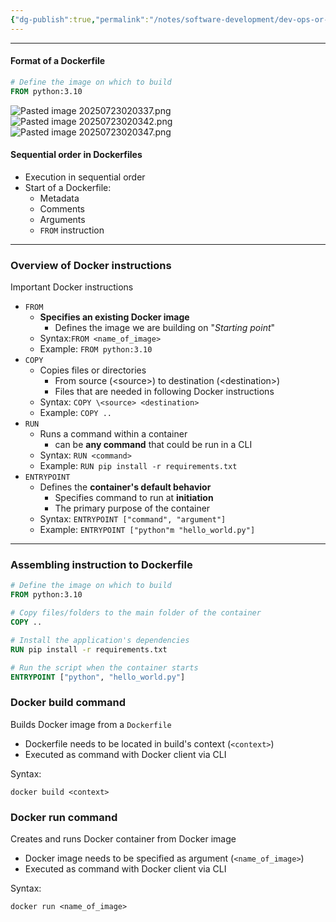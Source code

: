 ```yaml
---
{"dg-publish":true,"permalink":"/notes/software-development/dev-ops-or-tools/containerization-and-virtualization/docker/reading-dockerfiles-and-running-containers/","tags":["docker","kubernetes","containerization","virtualization","orchestration"],"created":"2025-07-23T02:00:53.212+08:00"}
---
```



---

#### Format of a Dockerfile
```dockerfile
# Define the image on which to build
FROM python:3.10
```

![Pasted image 20250723020337.png](/img/user/Misc/attachments/Pasted%20image%2020250723020337.png)![Pasted image 20250723020342.png](/img/user/Misc/attachments/Pasted%20image%2020250723020342.png)
![Pasted image 20250723020347.png](/img/user/Misc/attachments/Pasted%20image%2020250723020347.png)

#### Sequential order in Dockerfiles
- Execution in sequential order
- Start of a Dockerfile:
	- Metadata
	- Comments
	- Arguments
	- `FROM` instruction

---
### Overview of Docker instructions
Important Docker instructions
- `FROM`
	- __Specifies an existing Docker image__
		- Defines the image we are building on "_Starting point_"
	- Syntax:`FROM <name_of_image>`
	- Example: `FROM python:3.10`
- `COPY`
	- Copies files or directories
		- From source (\<source>)  to destination (\<destination>)
		- Files that are needed in following Docker instructions
	- Syntax: `COPY \<source> <destination>`
	- Example: `COPY ..`
- `RUN`
	- Runs a command within a container
		- can be __any command__ that could be run in a CLI
	- Syntax: `RUN <command>`
	- Example: `RUN pip install -r requirements.txt`
- `ENTRYPOINT`
	- Defines the __container's default behavior__
		- Specifies command to run at __initiation__
		- The primary purpose of the container
	- Syntax: `ENTRYPOINT ["command", "argument"]`
	- Example: `ENTRYPOINT ["python"m "hello_world.py"]`

---
### Assembling instruction to Dockerfile
```dockerfile
# Define the image on which to build
FROM python:3.10

# Copy files/folders to the main folder of the container
COPY ..

# Install the application's dependencies
RUN pip install -r requirements.txt

# Run the script when the container starts
ENTRYPOINT ["python", "hello_world.py"]
```


### Docker build command
Builds Docker image from a `Dockerfile`
- Dockerfile needs to be located in build's context (`<context>`)
- Executed as command with Docker client via CLI

Syntax:
```
docker build <context>
```


### Docker run command
Creates and runs Docker container from Docker image
- Docker image needs to be specified as argument (`<name_of_image>`)
- Executed as command with Docker client via CLI

Syntax:
```
docker run <name_of_image>
```


